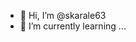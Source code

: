 - 👋 Hi, I’m @skarale63
- 🌱 I’m currently learning ...


<!---
skarale63/skarale63 is a ✨ special ✨ repository because its `README.md` (this file) appears on your GitHub profile.
You can click the Preview link to take a look at your changes.
--->
